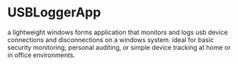 # USBLoggerApp
a lightweight windows forms application that monitors and logs usb device connections and disconnections on a windows system. ideal for basic security monitoring, personal auditing, or simple device tracking at home or in office environments.
